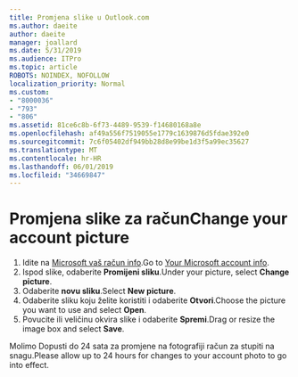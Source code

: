 ```yaml
---
title: Promjena slike u Outlook.com
ms.author: daeite
author: daeite
manager: joallard
ms.date: 5/31/2019
ms.audience: ITPro
ms.topic: article
ROBOTS: NOINDEX, NOFOLLOW
localization_priority: Normal
ms.custom:
- "8000036"
- "793"
- "806"
ms.assetid: 81ce6c8b-6f73-4489-9539-f14680168a8e
ms.openlocfilehash: af49a556f7519055e1779c1639876d5fdae392e0
ms.sourcegitcommit: 7c6f05402df949bb28d8e99be1d3f5a99ec35627
ms.translationtype: MT
ms.contentlocale: hr-HR
ms.lasthandoff: 06/01/2019
ms.locfileid: "34669847"
---
```

# <a name="change-your-account-picture"></a><span data-ttu-id="bb9a2-102">Promjena slike za račun</span><span class="sxs-lookup"><span data-stu-id="bb9a2-102">Change your account picture</span></span>

1. <span data-ttu-id="bb9a2-103">Idite na [Microsoft vaš račun info](https://go.microsoft.com/fwlink/p/?linkid=860841).</span><span class="sxs-lookup"><span data-stu-id="bb9a2-103">Go to [Your Microsoft account info](https://go.microsoft.com/fwlink/p/?linkid=860841).</span></span>
2. <span data-ttu-id="bb9a2-104">Ispod slike, odaberite **Promijeni sliku**.</span><span class="sxs-lookup"><span data-stu-id="bb9a2-104">Under your picture, select **Change picture**.</span></span>
3. <span data-ttu-id="bb9a2-105">Odaberite **novu sliku**.</span><span class="sxs-lookup"><span data-stu-id="bb9a2-105">Select **New picture**.</span></span>
4. <span data-ttu-id="bb9a2-106">Odaberite sliku koju želite koristiti i odaberite **Otvori**.</span><span class="sxs-lookup"><span data-stu-id="bb9a2-106">Choose the picture you want to use and select **Open**.</span></span>
5. <span data-ttu-id="bb9a2-107">Povucite ili veličinu okvira slike i odaberite **Spremi**.</span><span class="sxs-lookup"><span data-stu-id="bb9a2-107">Drag or resize the image box and select **Save**.</span></span>

<span data-ttu-id="bb9a2-108">Molimo Dopusti do 24 sata za promjene na fotografiji račun za stupiti na snagu.</span><span class="sxs-lookup"><span data-stu-id="bb9a2-108">Please allow up to 24 hours for changes to your account photo to go into effect.</span></span>